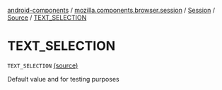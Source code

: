 [android-components](../../../index.md) / [mozilla.components.browser.session](../../index.md) / [Session](../index.md) / [Source](index.md) / [TEXT_SELECTION](./-t-e-x-t_-s-e-l-e-c-t-i-o-n.md)

# TEXT_SELECTION

`TEXT_SELECTION` [(source)](https://github.com/mozilla-mobile/android-components/blob/master/components/browser/session/src/main/java/mozilla/components/browser/session/Session.kt#L131)

Default value and for testing purposes

